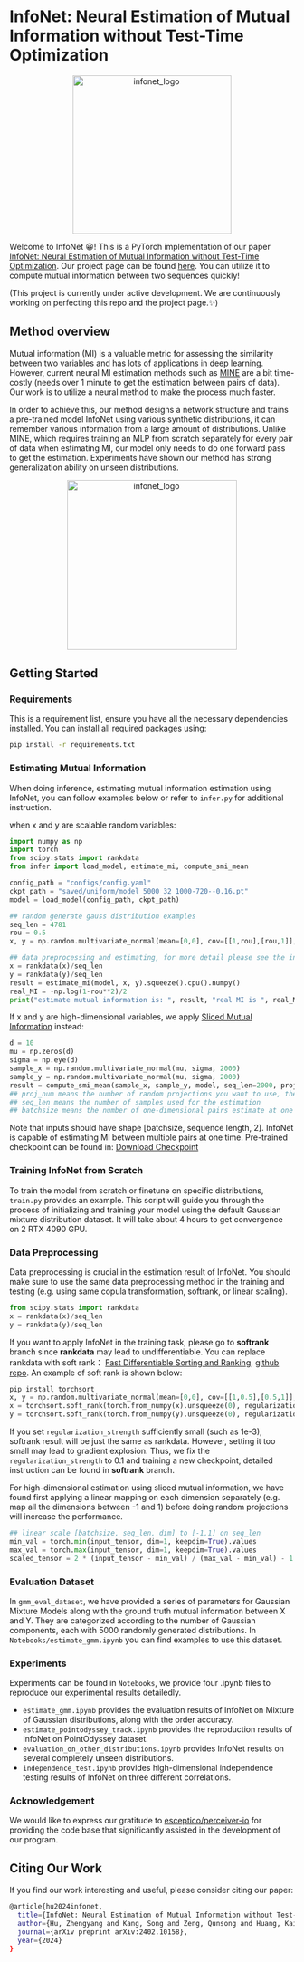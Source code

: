 # InfoNet: Neural Estimation of Mutual Information without Test-Time Optimization

<p align="center">
  <img src="https://drive.google.com/uc?export=view&id=1CS-iVGgRriB3Erl4fn8fLUJOjf6BHNqd" alt="infonet_logo" width="280"/>
</p>

Welcome to InfoNet 😀! This is a PyTorch implementation of our paper [InfoNet: Neural Estimation of Mutual Information without Test-Time Optimization](https://arxiv.org/abs/2402.10158).
Our project page can be found [here](https://datou30.github.io/InfoNet-page/).
You can utilize it to compute mutual information between two sequences quickly!

(This project is currently under active development. We are continuously working on perfecting this repo and the project page.✨)

## Method overview

Mutual information (MI) is a valuable metric for assessing the similarity between two variables and has lots of applications in deep learning. However, current neural MI estimation methods such as [MINE](https://arxiv.org/abs/1801.04062) are a bit time-costly (needs over 1 minute to get the estimation between pairs of data). Our work is to utilize a neural method to make the process much faster. 

In order to achieve this, our method designs a network structure and trains a pre-trained model InfoNet using various synthetic distributions, it can remember various information from a large amount of distributions. Unlike MINE, which requires training an MLP from scratch separately for every pair of data when estimating MI, our model only needs to do one forward pass to get the estimation. Experiments have shown our method has strong generalization ability on unseen distributions.

<p align="center">
  <img src="https://drive.google.com/uc?export=view&id=1aJ-WDgvQRoCTBp7HLsMEOCIKhZG_lm-1" alt="infonet_logo" width="300"/>
</p>

## Getting Started

### Requirements

This is a requirement list, ensure you have all the necessary dependencies installed. You can install all required packages using:

```bash
pip install -r requirements.txt
```

### Estimating Mutual Information

When doing inference, estimating mutual information estimation using InfoNet, you can follow examples below or refer to `infer.py` for additional instruction.

when x and y are scalable random variables:
```python 
import numpy as np
import torch
from scipy.stats import rankdata
from infer import load_model, estimate_mi, compute_smi_mean

config_path = "configs/config.yaml"
ckpt_path = "saved/uniform/model_5000_32_1000-720--0.16.pt"
model = load_model(config_path, ckpt_path)

## random generate gauss distribution examples
seq_len = 4781
rou = 0.5
x, y = np.random.multivariate_normal(mean=[0,0], cov=[[1,rou],[rou,1]], size=seq_len).T

## data preprocessing and estimating, for more detail please see the instruction in Data Preprocessing section
x = rankdata(x)/seq_len
y = rankdata(y)/seq_len
result = estimate_mi(model, x, y).squeeze().cpu().numpy()
real_MI = -np.log(1-rou**2)/2
print("estimate mutual information is: ", result, "real MI is ", real_MI)
```

If x and y are high-dimensional variables, we apply [Sliced Mutual Information](https://arxiv.org/abs/2110.05279) instead:

```python 
d = 10
mu = np.zeros(d)
sigma = np.eye(d)
sample_x = np.random.multivariate_normal(mu, sigma, 2000)
sample_y = np.random.multivariate_normal(mu, sigma, 2000)
result = compute_smi_mean(sample_x, sample_y, model, seq_len=2000, proj_num=1024, batchsize=32)
## proj_num means the number of random projections you want to use, the larger the more accuracy but higher time cost
## seq_len means the number of samples used for the estimation
## batchsize means the number of one-dimensional pairs estimate at one time, this only influences the estimation speed
```

Note that inputs should have shape [batchsize, sequence length, 2]. InfoNet is capable of estimating MI between multiple pairs at one time. 
Pre-trained checkpoint can be found in: [Download Checkpoint](https://drive.google.com/drive/folders/1R7ah_ymD3M9Fp9EegyJrWNo5hI6Z5gZ7?usp=drive_link)

### Training InfoNet from Scratch

To train the model from scratch or finetune on specific distributions, `train.py` provides an example. This script will guide you through the process of initializing and training your model using the default Gaussian mixture distribution dataset. It will take about 4 hours to get convergence on 2 RTX 4090 GPU.

### Data Preprocessing

Data preprocessing is crucial in the estimation result of InfoNet. You should make sure to use the same data preprocessing method in the training and testing (e.g. using same copula transformation, softrank, or linear scaling).
```python 
from scipy.stats import rankdata
x = rankdata(x)/seq_len
y = rankdata(y)/seq_len
```
If you want to apply InfoNet in the training task, please go to **softrank** branch since **rankdata** may lead to undifferentiable. You can replace rankdata with  soft rank： [Fast Differentiable Sorting and Ranking](https://arxiv.org/abs/2002.08871), [github repo](https://github.com/teddykoker/torchsort). An example of soft rank is shown below:

```python 
pip install torchsort
x, y = np.random.multivariate_normal(mean=[0,0], cov=[[1,0.5],[0.5,1]], size=5000).T
x = torchsort.soft_rank(torch.from_numpy(x).unsqueeze(0), regularization_strength=1e-3)/5000
y = torchsort.soft_rank(torch.from_numpy(y).unsqueeze(0), regularization_strength=1e-3)/5000
```
If you set `regularization_strength` sufficiently small (such as 1e-3), softrank result will be just the same as rankdata. However, setting it too small may lead to gradient explosion. Thus, we fix the `regularization_strength` to 0.1 and training a new checkpoint, detailed instruction can be found in **softrank** branch.

For high-dimensional estimation using sliced mutual information, we have found first applying a linear mapping on each dimension separately (e.g. map all the dimensions between -1 and 1) before doing random projections will increase the performance.

```python 
## linear scale [batchsize, seq_len, dim] to [-1,1] on seq_len
min_val = torch.min(input_tensor, dim=1, keepdim=True).values
max_val = torch.max(input_tensor, dim=1, keepdim=True).values
scaled_tensor = 2 * (input_tensor - min_val) / (max_val - min_val) - 1
```
### Evaluation Dataset

In `gmm_eval_dataset`, we have provided a series of parameters for Gaussian Mixture Models along with the ground truth mutual information between X and Y. They are categorized according to the number of Gaussian components, each with 5000 randomly generated distributions. In `Notebooks/estimate_gmm.ipynb` you can find examples to use this dataset.

### Experiments 

Experiments can be found in `Notebooks`, we provide four .ipynb files to reproduce our experimental results detailedly.

- `estimate_gmm.ipynb` provides the evaluation results of InfoNet on Mixture of Gaussian distributions, along with the order accuracy.
- `estimate_pointodyssey_track.ipynb` provides the reproduction results of InfoNet on PointOdyssey dataset.
- `evaluation_on_other_distributions.ipynb` provides InfoNet results on several completely unseen distributions.
- `independence_test.ipynb` provides high-dimensional independence testing results of InfoNet on three different correlations.

### Acknowledgement

We would like to express our gratitude to [esceptico/perceiver-io](https://github.com/esceptico/perceiver-io) for providing the code base that significantly assisted in the development of our program.

## Citing Our Work

If you find our work interesting and useful, please consider citing our paper:
```bash
@article{hu2024infonet,
  title={InfoNet: Neural Estimation of Mutual Information without Test-Time Optimization},
  author={Hu, Zhengyang and Kang, Song and Zeng, Qunsong and Huang, Kaibin and Yang, Yanchao},
  journal={arXiv preprint arXiv:2402.10158},
  year={2024}
}
```
